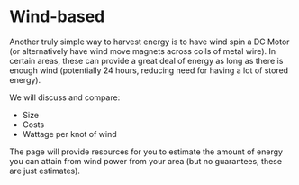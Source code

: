 Wind-based
==========


Another truly simple way to harvest energy is to have wind spin a DC Motor (or alternatively have wind move magnets across coils of metal wire).
In certain areas, these can provide a great deal of energy as long as there is enough wind (potentially 24 hours, reducing need for having a lot of stored energy).

We will discuss and compare:
* Size
* Costs
* Wattage per knot of wind


The page will provide resources for you to estimate the amount of energy you can attain from wind power from your area (but no guarantees, these are just estimates).
